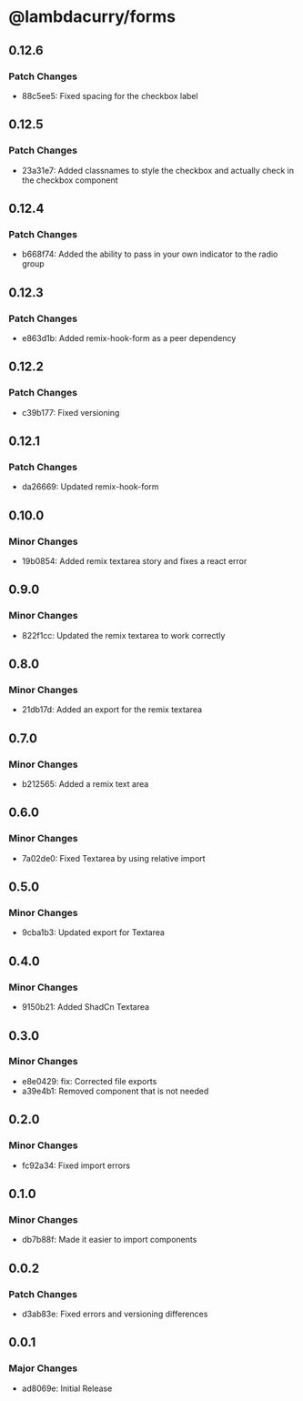 # @lambdacurry/forms

## 0.12.6

### Patch Changes

- 88c5ee5: Fixed spacing for the checkbox label

## 0.12.5

### Patch Changes

- 23a31e7: Added classnames to style the checkbox and actually check in the checkbox component

## 0.12.4

### Patch Changes

- b668f74: Added the ability to pass in your own indicator to the radio group

## 0.12.3

### Patch Changes

- e863d1b: Added remix-hook-form as a peer dependency

## 0.12.2

### Patch Changes

- c39b177: Fixed versioning

## 0.12.1

### Patch Changes

- da26669: Updated remix-hook-form

## 0.10.0

### Minor Changes

- 19b0854: Added remix textarea story and fixes a react error

## 0.9.0

### Minor Changes

- 822f1cc: Updated the remix textarea to work correctly

## 0.8.0

### Minor Changes

- 21db17d: Added an export for the remix textarea

## 0.7.0

### Minor Changes

- b212565: Added a remix text area

## 0.6.0

### Minor Changes

- 7a02de0: Fixed Textarea by using relative import

## 0.5.0

### Minor Changes

- 9cba1b3: Updated export for Textarea

## 0.4.0

### Minor Changes

- 9150b21: Added ShadCn Textarea

## 0.3.0

### Minor Changes

- e8e0429: fix: Corrected file exports
- a39e4b1: Removed component that is not needed

## 0.2.0

### Minor Changes

- fc92a34: Fixed import errors

## 0.1.0

### Minor Changes

- db7b88f: Made it easier to import components

## 0.0.2

### Patch Changes

- d3ab83e: Fixed errors and versioning differences

## 0.0.1

### Major Changes

- ad8069e: Initial Release
